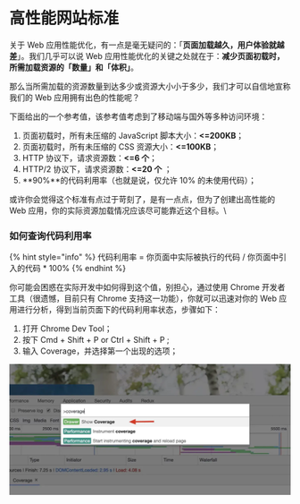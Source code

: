 # 高性能网站标准

关于 Web 应用性能优化，有一点是毫无疑问的：「**页面加载越久，用户体验就越差**」。我们几乎可以说 Web 应用性能优化的关键之处就在于：**减少页面初载时，所需加载资源的「数量」和「体积」**。

那么当所需加载的资源数量到达多少或资源大小小于多少，我们才可以自信地宣称我们的 Web 应用拥有出色的性能呢？

下面给出的一个参考值，该参考值考虑到了移动端与国外等多种访问环境：

1. 页面初载时，所有未压缩的 JavaScript 脚本大小：**<=200KB**；
2. 页面初载时，所有未压缩的 CSS 资源大小：**<=100KB**；
3. HTTP 协议下，请求资源数：**<=6 个**；
4. HTTP/2 协议下，请求资源数：**<=20 个** ；
5. **90%**的代码利用率（也就是说，仅允许 10% 的未使用代码）；

或许你会觉得这个标准有点过于苛刻了，是有一点点，但为了创建出高性能的 Web 应用，你的实际资源加载情况应该尽可能靠近这个目标。\


### 如何查询代码利用率

{% hint style="info" %}
代码利用率 = 你页面中实际被执行的代码 / 你页面中引入的代码 \* 100%
{% endhint %}

你可能会困惑在实际开发中如何得到这个值，别担心，通过使用 Chrome 开发者工具（很遗憾，目前只有 Chrome 支持这一功能），你就可以迅速对你的 Web 应用进行分析，得到当前页面下的代码利用率状态，步骤如下：

1. 打开 Chrome Dev Tool；
2. 按下 Cmd + Shift + P or Ctrl + Shift + P ;
3. 输入 Coverage，并选择第一个出现的选项；

![](<../../.gitbook/assets/image (202).png>)
